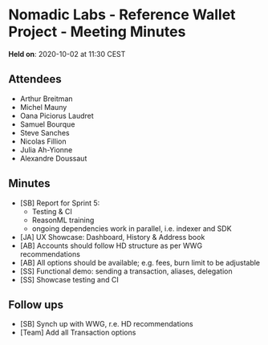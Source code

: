 # Nomadic Labs - Reference Wallet Project - Meeting Minutes

**Held on**: 2020-10-02 at 11:30 CEST

## Attendees

 * Arthur Breitman
 * Michel Mauny
 * Oana Piciorus Laudret
 * Samuel Bourque
 * Steve Sanches
 * Nicolas Fillion
 * Julia Ah-Yionne
 * Alexandre Doussaut

## Minutes

 * [SB] Report for Sprint 5:
     * Testing & CI
     * ReasonML training
     * ongoing dependencies work in parallel, i.e. indexer and SDK 
 * [JA] UX Showcase: Dashboard, History & Address book
 * [AB] Accounts should follow HD structure as per WWG recommendations
 * [AB] All options should be available; e.g. fees, burn limit to be adjustable
 * [SS] Functional demo: sending a transaction, aliases, delegation
 * [SS] Showcase testing and CI

## Follow ups

 * [SB] Synch up with WWG, r.e. HD recommendations
 * [Team] Add all Transaction options
